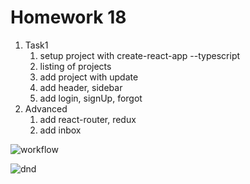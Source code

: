 # Homework 18
1. Task1
   1. setup project with create-react-app --typescript
   2. listing of projects
   3. add project with update
   4. add header, sidebar
   5. add login, signUp, forgot 
2. Advanced
   1. add react-router, redux
   2. add inbox 
   
![workflow](https://user-images.githubusercontent.com/51996182/75476111-b1283e00-59a2-11ea-8c0f-ad93ce509659.png)   
   
![dnd](https://user-images.githubusercontent.com/51996182/75355438-29b1d080-58b7-11ea-94f9-387cbb04adb7.gif)
